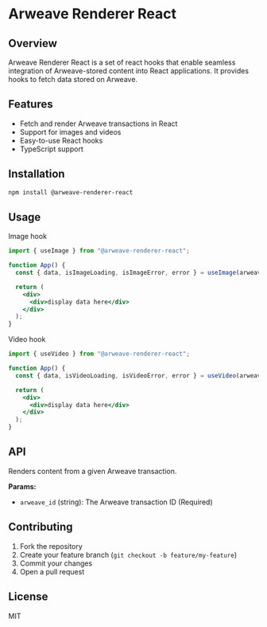 # Arweave Renderer React

## Overview

Arweave Renderer React is a set of react hooks that enable seamless integration of Arweave-stored content into React applications. It provides hooks to fetch data stored on Arweave.

## Features

- Fetch and render Arweave transactions in React
- Support for images and videos
- Easy-to-use React hooks
- TypeScript support

## Installation

```bash
npm install @arweave-renderer-react
```

## Usage

Image hook

```jsx
import { useImage } from "@arweave-renderer-react";

function App() {
  const { data, isImageLoading, isImageError, error } = useImage(arweave_id);

  return (
    <div>
      <div>display data here</div>
    </div>
  );
}
```

Video hook

```jsx
import { useVideo } from "@arweave-renderer-react";

function App() {
  const { data, isVideoLoading, isVideoError, error } = useVideo(arweave_id);

  return (
    <div>
      <div>display data here</div>
    </div>
  );
}
```

## API

Renders content from a given Arweave transaction.

**Params:**

- `arweave_id` (string): The Arweave transaction ID (Required)

## Contributing

1. Fork the repository
2. Create your feature branch (`git checkout -b feature/my-feature`)
3. Commit your changes
4. Open a pull request

## License

MIT
